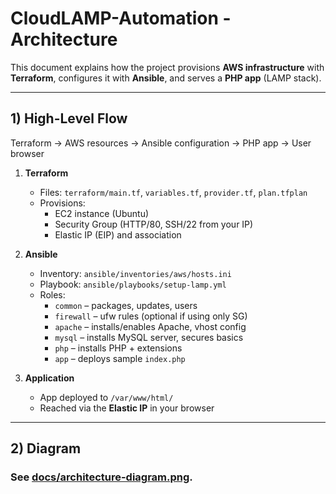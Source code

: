 # CloudLAMP-Automation - Architecture

This document explains how the project provisions **AWS infrastructure** with **Terraform**, configures it with **Ansible**, and serves a **PHP app** (LAMP stack).

---

## 1) High-Level Flow

Terraform -> AWS resources -> Ansible configuration -> PHP app -> User browser

1. **Terraform**
   - Files: `terraform/main.tf`, `variables.tf`, `provider.tf`, `plan.tfplan`
   - Provisions:
     - EC2 instance (Ubuntu)
     - Security Group (HTTP/80, SSH/22 from your IP)
     - Elastic IP (EIP) and association

2. **Ansible**
   - Inventory: `ansible/inventories/aws/hosts.ini`
   - Playbook: `ansible/playbooks/setup-lamp.yml`
   - Roles:
     - `common` – packages, updates, users
     - `firewall` – ufw rules (optional if using only SG)
     - `apache` – installs/enables Apache, vhost config
     - `mysql` – installs MySQL server, secures basics
     - `php` – installs PHP + extensions
     - `app` – deploys sample `index.php`

3. **Application**
   - App deployed to `/var/www/html/`
   - Reached via the **Elastic IP** in your browser

---

## 2) Diagram

### See [docs/architecture-diagram.png](docs/architecture-diagram.drawio).

